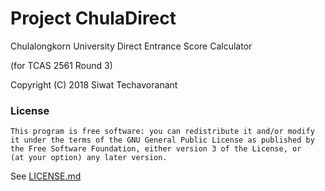 # Project ChulaDirect

Chulalongkorn University Direct Entrance Score Calculator

(for TCAS 2561 Round 3)

Copyright (C) 2018  Siwat Techavoranant

### License

    This program is free software: you can redistribute it and/or modify
    it under the terms of the GNU General Public License as published by
    the Free Software Foundation, either version 3 of the License, or
    (at your option) any later version.
    
See [LICENSE.md](LICENSE.md)